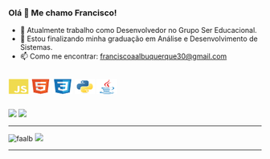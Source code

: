 ### Olá  👋 Me chamo Francisco!
- 🔭 Atualmente trabalho como Desenvolvedor no Grupo Ser Educacional. 
- 🌱 Estou finalizando minha graduação em Análise e Desenvolvimento de Sistemas.
- 📫 Como me encontrar: franciscoaalbuquerque30@gmail.com
  

<div style="display: inline_block"><br>
  <a href="https://g.co/kgs/XwPpMh"><img align="center" alt="Faalb-Js" height="30" width="40" src="https://raw.githubusercontent.com/devicons/devicon/master/icons/javascript/javascript-plain.svg"></a>
  <a href="https://g.co/kgs/1FqnTq"><img align="center" alt="Faalb-HTML" height="30" width="40" src="https://raw.githubusercontent.com/devicons/devicon/master/icons/html5/html5-original.svg"></a>
  <a href="https://g.co/kgs/T8WGBv"><img align="center" alt="Faalb-CSS" height="30" width="40" src="https://raw.githubusercontent.com/devicons/devicon/master/icons/css3/css3-original.svg"></a>
  <a href="https://g.co/kgs/fRLPdY"><img align="center" alt="Faalb-Python" height="30" width="40" src="https://raw.githubusercontent.com/devicons/devicon/master/icons/python/python-original.svg"></a>
  <a href="https://g.co/kgs/97TK3q"><img align="center" alt="Faalb-Python" height="30" width="40" src="https://raw.githubusercontent.com/devicons/devicon/master/icons/java/java-original.svg"></a>
</div>
  
##

<div> 
  <a href = "mailto:franciscoaalbuquerque30@gmail.com"><img src="https://img.shields.io/badge/-Gmail-%23333?style=for-the-badge&logo=gmail&logoColor=white" target="_blank"></a>
  <a href="https://linkedin.com/in/
franciscoaalbuquerque" target="_blank"><img src="https://img.shields.io/badge/-LinkedIn-%230077B5?style=for-the-badge&logo=linkedin&logoColor=white" target="_blank"></a> 
</div>

<hr>
<img alt="faalb" src="https://github-readme-stats.anuraghazra1.vercel.app/api?username=faalb&line_height=27&include_all_commits=true&show_icons=true&hide_border=true&theme=dark&count_private=true"/>
<a href="https://github.com/Daggy1234"><img src="https://github-readme-stats.vercel.app/api/top-langs/?username=faalb&theme=dark"/></a>
<hr>
